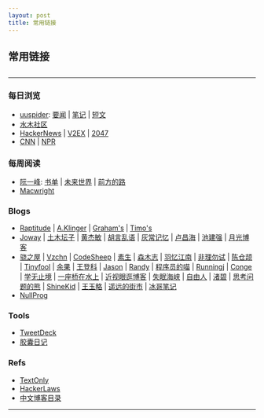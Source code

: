 ```yaml
---
layout: post
title: 常用链接
---
```

## 常用链接

<h2 id="top"></h2>

***

### 每日浏览

*   [uuspider][ref2]: [要闻][ref3] \| [笔记][ref4] \| [短文][ref5]
*   [水木社区][ref1]
*   [HackerNews][ref9] \| [V2EX][ref16] \| [2047][ref49]
*   [CNN][ref11] \| [NPR][ref12]

### 每周阅读

*   [阮一峰][ref6]: [书单][ref7] \| [未来世界][ref14] \| [前方的路][ref15]
*   [Macwright][ref8]

### Blogs

*   [Raptitude][ref50] \| [A.Klinger][ref52] \| [Graham's][ref26] \| [Timo's][ref24]
*   [Joway][ref36] \| [土木坛子][ref34] \| [黄杰敏][ref58] \| [胡言乱语][ref59] \| [灰常记忆][ref60] \| [卢昌海][ref28] \| [池建强][ref30] \| [月光博客][ref54]
*   [骁之屋][ref53] \| [Vzchn][ref56] \| [CodeSheep][ref38] \| [素生][ref37] \| [森木志][ref17] \| [羽忆江南][ref18] \| [非理勿试][ref19] \| [陈仓颉][ref20] \| [Tinyfool][ref22] \| [余果][ref29] \| [王登科][ref31] \| [Jason][ref32] \| [Randy][ref33] \| [程序员的喵][ref35] \| [Runningj][ref39] \| [Conge][ref40] \| [学无止境][ref41] \| [一座桥在水上][ref42] \| [近视眼逛博客][ref43] \| [失眠海峡][ref44] \| [自由人][ref45] \| [渚碧][ref46] \| [思考问题的熊][ref47] \| [ShineKid][ref48] \| [王玉略][ref51] \| [遥远的街市][ref55] \| [冰哥笔记][ref57]
*   [NullProg][ref13]

### Tools

*   [TweetDeck][ref21]
*   [胶囊日记][ref23]

### Refs

*   [TextOnly][ref10]
*   [HackerLaws][ref25]
*   [中文博客目录][ref27]

***

[ref60]:https://bestcherish.com/
[ref59]:https://husay.cc/
[ref58]:https://www.jiemin.com/
[ref57]:https://www.bgbiji.com/
[ref56]:https://blog.vzchn.com/
[ref55]:https://blog.henix.info/
[ref54]:https://www.williamlong.info/
[ref53]:https://www.ybusad.com/
[ref52]:https://klinger.io/
[ref51]:https://wangyulue.com/
[ref50]:https://www.raptitude.com/
[ref49]:https://2047.one/
[ref48]:https://shinekid.com/
[ref47]:https://kaopubear.top/blog/
[ref46]:https://jubeny.com/
[ref45]:https://ifttl.com/
[ref44]:https://blog.imalan.cn/
[ref43]:https://blog.dtz9.com/
[ref42]:https://blog.othing.xyz/
[ref41]:http://gtdstudy.com/
[ref40]:https://conge.github.io/
[ref39]:https://runningj.top/
[ref38]:https://r2coding.com/#/?id=%e7%a0%81%e5%86%9c%e7%94%9f%e6%b4%bb
[ref37]:https://z.arlmy.me/
[ref36]:https://blog.joway.io/
[ref35]:https://catcoding.me/
[ref34]:https://tumutanzi.com/
[ref33]:https://lutaonan.com/blog/
[ref32]:https://atjason.com/
[ref31]:https://greatdk.com
[ref30]:http://macshuo.com
[ref29]:https://yuguo.us
[ref28]:https://www.changhai.org/
[ref27]:https://github.com/timqian/chinese-independent-blogs
[ref26]:https://www.paulgraham.com
[ref25]:https://github.com/nusr/hacker-laws-zh
[ref24]:http://www.elisanet.fi/tsalmi/homepage.html
[ref23]:http://www.timepill.net/
[ref22]:https://codechina.org/
[ref21]:https://tweetdeck.twitter.com/
[ref20]:https://imzm.im/
[ref19]:https://www.ntiy.com/
[ref18]:https://yyjn.org/
[ref17]:https://www.imxxz.cn/
[ref16]:https://www.v2ex.com/
[ref15]:http://ruanyifeng.com/road/
[ref14]:http://ruanyifeng.com/survivor/
[ref13]:https://nullprogram.com/
[ref12]:http://thin.npr.org/
[ref11]:http://lite.cnn.io/en
[ref10]:https://sjmulder.nl/en/textonly.html
[ref1]:https://m.mysmth.net/index
[ref2]:http://about.uuspider.com/
[ref3]:http://news.uuspider.com/
[ref4]:http://m.uuspider.com/
[ref5]:http://read.uuspider.com/read
[ref6]:http://ruanyifeng.com/blog/
[ref7]:https://github.com/ruanyf/reading-list
[ref8]:https://macwright.com/
[ref9]:https://news.ycombinator.com/news
